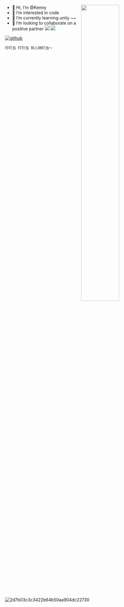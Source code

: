 [<img align="right" width="50%" src="https://github-readme-stats.vercel.app/api?username=CNZN&theme=dark&show_icons=true">](https://metrics.lecoq.io/CNZN?template=classic)
- 👋 Hi, I’m @Kenny
- 👀 I’m interested in code
- 🌱 I’m currently learning unity ~~
- 💞️ I’m looking to collaborate on a positive partner
[![](http://progressed.io/bar/28?title=completed)]()
[![](http://progressed.io/bar/28)]()

[![github](https://img.shields.io/badge/github-CNZN-brightgreen.svg)](https://github.com/CNZN)

<!--START_SECTION:waka-->
```text
叮叮当 叮叮当 铃儿响叮当～
```
<!--END_SECTION:waka-->

![2d7b03c3c3422b64b50aa904dc22730](https://user-images.githubusercontent.com/66448674/125299160-776b9380-e35b-11eb-9887-4ab8d598fa6e.jpg)

<!---
CNZN/CNZN is a ✨ special ✨ repository because its `README.md` (this file) appears on your GitHub profile.
You can click the Preview link to take a look at your changes.
--->
